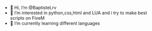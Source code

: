 - 👋 Hi, I’m @BaptisteLrv
- 👀 I’m interested in python,css,html and LUA and i try to make best scripts on FiveM 
- 🌱 I’m currently learning different languages 

<!---
BaptisteLrv/BaptisteLrv is a ✨ special ✨ repository because its `README.md` (this file) appears on your GitHub profile.
You can click the Preview link to take a look at your changes.
--->
